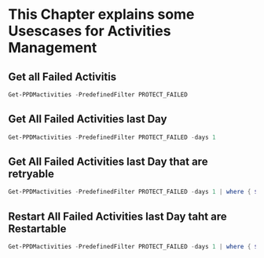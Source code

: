 # This Chapter explains some Usescases for Activities Management


## Get all Failed Activitis
```Powershell
Get-PPDMactivities -PredefinedFilter PROTECT_FAILED
```
## Get All Failed Activities last Day

```Powershell
Get-PPDMactivities -PredefinedFilter PROTECT_FAILED -days 1 
```
## Get All Failed Activities last Day that are retryable
```Powershell
Get-PPDMactivities -PredefinedFilter PROTECT_FAILED -days 1 | where { $_.actions.retryable -eq $True }
```

## Restart  All Failed Activities last Day taht are Restartable
```Powershell
Get-PPDMactivities -PredefinedFilter PROTECT_FAILED -days 1 | where { $_.actions.retryable -eq $True } | Restart-PPDMactivities
``````